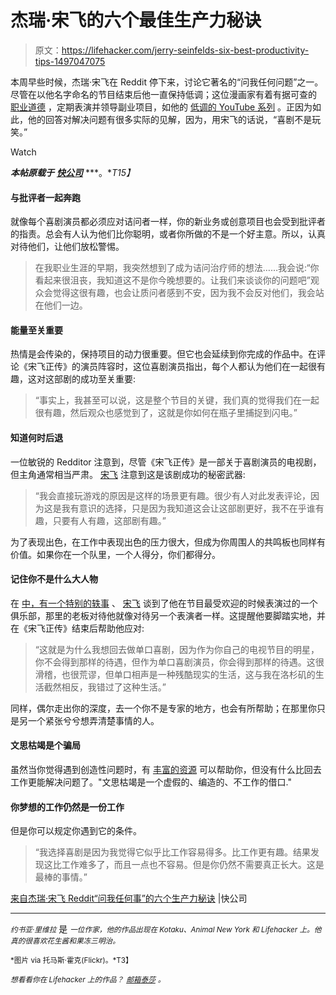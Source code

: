 # 杰瑞·宋飞的六个最佳生产力秘诀

> 原文：<https://lifehacker.com/jerry-seinfelds-six-best-productivity-tips-1497047075>

本周早些时候，杰瑞·宋飞在 Reddit 停下来，讨论它著名的“问我任何问题”之一。尽管在以他名字命名的节目结束后他一直保持低调；这位漫画家有着有据可查的 [职业道德](http://www.nytimes.com/2012/12/23/magazine/jerry-seinfeld-intends-to-die-standing-up.html?_r=1&) ，定期表演并领导副业项目，如他的 [低调的 YouTube 系列](http://comediansincarsgettingcoffee.com/) 。正因为如此，他的回答对解决问题有很多实际的见解，因为，用宋飞的话说，“喜剧不是玩笑。”

Watch

***本帖原载于*** [***快公司***](http://www.fastcolabs.com/3024510/six-productivity-tips-from-jerry-seinfelds-reddit-ask-me-anything) ***。**T15】*

#### **与批评者一起奔跑**

就像每个喜剧演员都必须应对诘问者一样，你的新业务或创意项目也会受到批评者的指责。总会有人认为他们比你聪明，或者你所做的不是一个好主意。所以，认真对待他们，让他们放松警惕。

> 在我职业生涯的早期，我突然想到了成为诘问治疗师的想法……我会说:“你看起来很沮丧，我知道这不是你今晚想要的。让我们来谈谈你的问题吧”观众会觉得这很有趣，也会让质问者感到不安，因为我不会反对他们，我会站在他们一边。

#### **能量至关重要**

热情是会传染的，保持项目的动力很重要。但它也会延续到你完成的作品中。在评论《宋飞正传》的演员阵容时，这位喜剧演员指出，每个人都认为他们在一起很有趣，这对这部剧的成功至关重要:

> “事实上，我甚至可以说，这是整个节目的关键，我们真的觉得我们在一起很有趣，然后观众也感觉到了，这就是你如何在瓶子里捕捉到闪电。”

#### **知道何时后退**

一位敏锐的 Redditor 注意到，尽管《宋飞正传》是一部关于喜剧演员的电视剧，但主角通常相当严肃。 [宋飞](https://lifehacker.com/habit-streak-plan-puts-jerry-seinfelds-productivity-se-1477892344) 注意到这是该剧成功的秘密武器:

> “我会直接玩游戏的原因是这样的场景更有趣。很少有人对此发表评论，因为这是我有意识的选择，只是因为我知道这会让这部剧更好，我不在乎谁有趣，只要有人有趣，这部剧有趣。”

为了表现出色，在工作中表现出色的压力很大，但成为你周围人的共鸣板也同样有价值。如果你在一个队里，一个人得分，你们都得分。

#### **记住你不是什么大人物**

在 [中，有一个特别的轶事](http://www.reddit.com/r/IAmA/comments/1ujvrg/jerry_seinfeld_here_i_will_give_you_an_answer/ceith4s) 、 [宋飞](https://lifehacker.com/print-this-four-week-calendar-to-use-seinfelds-product-1491809191) 谈到了他在节目最受欢迎的时候表演过的一个俱乐部，那里的老板对待他就像对待另一个表演者一样。这提醒他要脚踏实地，并在《宋飞正传》结束后帮助他应对:

> “这就是为什么我想回去做单口喜剧，因为作为你自己的电视节目的明星，你不会得到那样的待遇，但作为单口喜剧演员，你会得到那样的待遇。这很滑稽，也很荒谬，但单口相声是一种残酷现实的生活，这与我在洛杉矶的生活截然相反，我错过了这种生活。”

同样，偶尔走出你的深度，去一个你不是专家的地方，也会有所帮助；在那里你只是另一个紧张兮兮想弄清楚事情的人。

#### **文思枯竭是个骗局**

虽然当你觉得遇到创造性问题时，有 [丰富的资源](http://www.fastcodesign.com/1670989/11-tricks-for-battling-creative-blocks-from-leading-creatives) 可以帮助你，但没有什么比回去工作更能解决问题了。"文思枯竭是一个虚假的、编造的、不工作的借口."

#### 你梦想的工作仍然是一份工作

但是你可以规定你遇到它的条件。

> “我选择喜剧是因为我觉得它似乎比工作容易得多。比工作更有趣。结果发现这比工作难多了，而且一点也不容易。但是你仍然不需要真正长大。这是最棒的事情。”

[来自杰瑞·宋飞 Reddit“问我任何事”的六个生产力秘诀](http://www.fastcolabs.com/3024510/six-productivity-tips-from-jerry-seinfelds-reddit-ask-me-anything) |快公司

* * *

<small>*约书亚·里维拉*</small> 是 <small>*一位作家，他的作品出现在 Kotaku、Animal New York 和 Lifehacker 上。他真的很喜欢花生酱和果冻三明治。*</small>

<small>*图片 via 托马斯·霍克(Flickr)。*T3】</small>

<small>*想看看你在 Lifehacker 上的作品？*</small> [<small>*邮箱*</small>](http://www.shutterstock.com/pic-110284625/stock-photo-salesman-shaking-hand-of-a-woman-in-a-garage.html?src=csl_recent_image-1)[<small>*泰莎*</small>](https://mail.google.com/mail/?view=cm&fs=1&tf=1&to=tessa@lifehacker.com) <small>*。*</small>